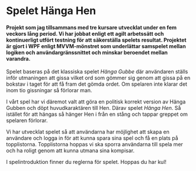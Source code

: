 
# Spelet Hänga Hen

#### Projekt som jag tillsammans med tre kursare utvecklat under en fem veckors lång period. Vi har jobbat enligt ett agilt arbetssätt och kontinuerligt utfört testning för att säkerställa spelets resultat. Projektet är gjort i WPF enligt MVVM-mönstret som underlättar samspelet mellan logiken och användargränssnittet och minskar beroendet mellan varandra.



Spelet baseras på det klassiska spelet *Hänga Gubbe* där användaren ställs inför utmaningen att gissa vilket ord som gömmer sig genom att 
gissa på en bokstav i taget för att få fram det gömda ordet. Om spelaren inte klarar det inom tio gissningar så förlorar man.

I vårt spel har vi däremot valt att göra en politisk korrekt version av Hänga Gubben och döpt huvudkaraktären till Hen. Därav spelet *Hänga Hen*. Så istället för att hängas så hänger Hen i från en stång och tappar greppet om spelaren förlorar.   

Vi har utvecklat spelet så att användarna har möjlighet att skapa en användare och logga in för att kunna spara sina spel och få en plats på topplistorna.
Topplistorna hoppas vi ska sporra användarna till spela mer och ha roligt genom att kunna utmana sina kompisar.

I spelintroduktion finner du reglerna för spelet. Hoppas du har kul!


